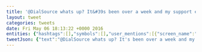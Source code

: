 ```yaml
---
title: '@DialSource whats up? It&#39s been over a week and my support email has gone unanswered.'
layout: tweet
categories: tweets
date: Fri May 06 18:13:22 +0000 2016
entities: {"hashtags":[],"symbols":[],"user_mentions":[{"screen_name":"DialSource","name":"DialSource","id":851714725,"id_str":"851714725","indices":[0,11]}],"urls":[]}
tweetJson: {"text":"@DialSource whats up? It's been over a week and my support email has gone unanswered."}
---
```

